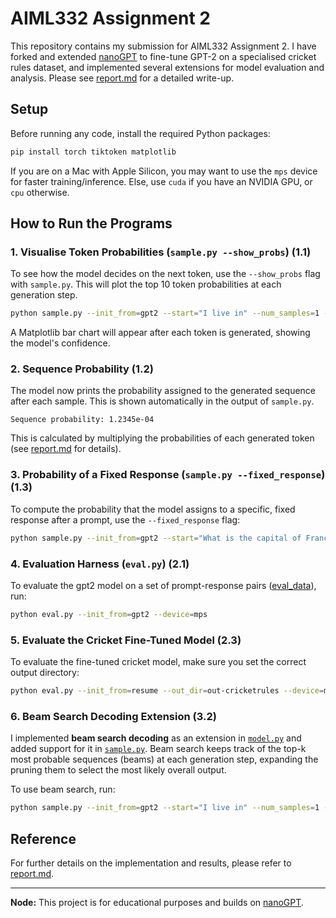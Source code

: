 # AIML332 Assignment 2

This repository contains my submission for AIML332 Assignment 2. I have forked and extended [nanoGPT](https://github.com/karpathy/nanoGPT) to fine-tune GPT-2 on a specialised cricket rules dataset, and implemented several extensions for model evaluation and analysis. Please see [report.md](report.md) for a detailed write-up.

## Setup

Before running any code, install the required Python packages:

```bash
pip install torch tiktoken matplotlib
```

If you are on a Mac with Apple Silicon, you may want to use the `mps` device for faster training/inference. Else, use `cuda` if you have an NVIDIA GPU, or `cpu` otherwise.

## How to Run the Programs

### 1. Visualise Token Probabilities (`sample.py --show_probs`) (1.1)

To see how the model decides on the next token, use the `--show_probs` flag with `sample.py`. This will plot the top 10 token probabilities at each generation step.

```bash
python sample.py --init_from=gpt2 --start="I live in" --num_samples=1 --max_new_tokens=20 --device=mps --show_probs=True
```

A Matplotlib bar chart will appear after each token is generated, showing the model's confidence.

### 2. Sequence Probability (1.2)

The model now prints the probability assigned to the generated sequence after each sample. This is shown automatically in the output of `sample.py`.

```
Sequence probability: 1.2345e-04
```

This is calculated by multiplying the probabilities of each generated token (see [report.md](report.md) for details).

### 3. Probability of a Fixed Response (`sample.py --fixed_response`) (1.3)

To compute the probability that the model assigns to a specific, fixed response after a prompt, use the `--fixed_response` flag:

```bash
python sample.py --init_from=gpt2 --start="What is the capital of France?" --fixed_response="The capital of France is Paris." --num_samples-1 --device=mps
```

### 4. Evaluation Harness (`eval.py`) (2.1)

To evaluate the gpt2 model on a set of prompt-response pairs ([eval_data](eval_data.json)), run:

```bash
python eval.py --init_from=gpt2 --device=mps
```

### 5. Evaluate the Cricket Fine-Tuned Model (2.3)

To evaluate the fine-tuned cricket model, make sure you set the correct output directory:

```bash
python eval.py --init_from=resume --out_dir=out-cricketrules --device=mps
```

### 6. Beam Search Decoding Extension (3.2)

I implemented **beam search decoding** as an extension in [`model.py`](model.py) and added support for it in [`sample.py`](sample.py). Beam search keeps track of the top-k most probable sequences (beams) at each generation step, expanding the pruning them to select the most likely overall output.

To use beam search, run:

```bash
python sample.py --init_from=gpt2 --start="I live in" --num_samples=1 --max_new_tokens=20 --device=mps --beam_search=True --beam_width=3
```

## Reference

For further details on the implementation and results, please refer to [report.md](report.md).

---
**Node:** This project is for educational purposes and builds on [nanoGPT](https://github.com/karpathy/nanoGPT).